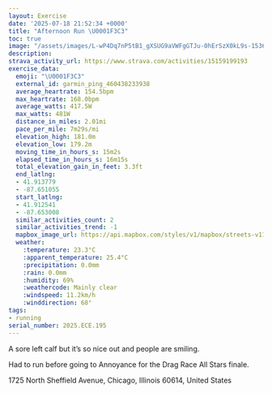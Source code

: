 ```yaml
---
layout: Exercise
date: '2025-07-18 21:52:34 +0000'
title: "Afternoon Run \U0001F3C3"
toc: true
image: "/assets/images/L-wP4Dq7nP5tB1_gXSUG9aVWFgGTJu-0hErSzX0kL9s-1536x2048.jpg.jpeg"
description:
strava_activity_url: https://www.strava.com/activities/15159199193
exercise_data:
  emoji: "\U0001F3C3"
  external_id: garmin_ping_460438233938
  average_heartrate: 154.5bpm
  max_heartrate: 168.0bpm
  average_watts: 417.5W
  max_watts: 481W
  distance_in_miles: 2.01mi
  pace_per_mile: 7m29s/mi
  elevation_high: 181.0m
  elevation_low: 179.2m
  moving_time_in_hours_s: 15m2s
  elapsed_time_in_hours_s: 16m15s
  total_elevation_gain_in_feet: 3.3ft
  end_latlng:
  - 41.913779
  - -87.651055
  start_latlng:
  - 41.912541
  - -87.653008
  similar_activities_count: 2
  similar_activities_trend: -1
  mapbox_image_url: https://api.mapbox.com/styles/v1/mapbox/streets-v11/static/path-5+787af2-1.0(gny~Fhw~uO_AFc%40Hq%40Bw%40CeAGc%40%40WAg%40Jo%40%3Fe%40HsABg%40Hc%40%40WGwA%3FQEa%40%40SDS%40s%40Ai%40%40cANUKmAGo%40Le%40%3Fm%40Ho%40Da%40%3F%5BDOAi%40MkB%3FiALe%40NUBYAo%40BYIc%40CS%3FUJU%3FM%40o%40Ck%40Bw%40%3Fi%40Eu%40%40IQIs%40M_%40Is%40KW%3FEHGHa%40AK%3Fe%40E_%40%40m%40FEBs%40Iy%40Dk%40EsDBG%3FQBGFgBE%7DADMHC%60BC~A%40LCv%40Cp%40%40B%40%40LEp%40Dj%40Cd%40%40v%40GvA%40xBFVHLJLHBJ%3FRG%60%40Jr%40B%5CDxBFf%40KJGZARE%5EFjAG%5E%3FtBPd%40IjACZGr%40E%60%40Ah%40DtAKPBj%40MrAGLGXAl%40%40l%40C%5C%40VD~BCXEN%40),pin-s-s+e5b22e(-87.65317,41.91476),pin-s-f+89ae00(-87.65095000000001,41.91608)/auto/800x800?access_token=pk.eyJ1Ijoiam9zaGJlY2ttYW4iLCJhIjoiY205eWR2aDd1MWZ6djJrbXc4a3M0bWZleiJ9.XiG9OWkNcZk2QzjJbxLB4A
  weather:
    :temperature: 23.3°C
    :apparent_temperature: 25.4°C
    :precipitation: 0.0mm
    :rain: 0.0mm
    :humidity: 69%
    :weathercode: Mainly clear
    :windspeed: 11.2km/h
    :winddirection: 68°
tags:
- running
serial_number: 2025.ECE.195
---
```

A sore left calf but it’s so nice out and people are smiling. 

Had to run before going to Annoyance for the Drag Race All Stars finale.

1725 North Sheffield Avenue, Chicago, Illinois 60614, United States
